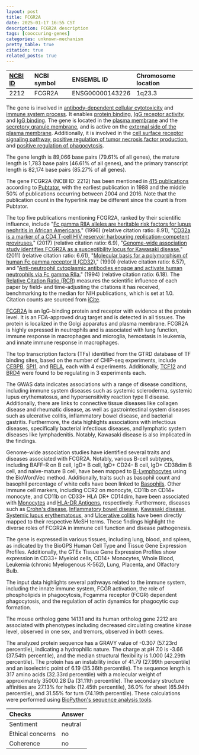 ```yaml
---
layout: post
title: FCGR2A
date: 2025-01-17 16:55 CST
description: FCGR2A description
tags: [cooccuring-genes]
categories: unknown-mechanism
pretty_table: true
citation: true
related_posts: true
---
```




| [NCBI ID](https://www.ncbi.nlm.nih.gov/gene/2212) | NCBI symbol | ENSEMBL ID | Chromosome location |
| :-------- | :------- | :-------- | :------- |
| 2212  | FCGR2A | ENSG00000143226 | 1q23.3 |



The gene is involved in [antibody-dependent cellular cytotoxicity](https://amigo.geneontology.org/amigo/term/GO:0001788) and [immune system process](https://amigo.geneontology.org/amigo/term/GO:0002376). It enables [protein binding](https://amigo.geneontology.org/amigo/term/GO:0005515), [IgG receptor activity](https://amigo.geneontology.org/amigo/term/GO:0019770), and [IgG binding](https://amigo.geneontology.org/amigo/term/GO:0019864). The gene is located in the [plasma membrane](https://amigo.geneontology.org/amigo/term/GO:0005886) and the [secretory granule membrane](https://amigo.geneontology.org/amigo/term/GO:0030667), and is active on the [external side of the plasma membrane](https://amigo.geneontology.org/amigo/term/GO:0009897). Additionally, it is involved in the [cell surface receptor signaling pathway](https://amigo.geneontology.org/amigo/term/GO:0007166), [positive regulation of tumor necrosis factor production](https://amigo.geneontology.org/amigo/term/GO:0032760), and [positive regulation of phagocytosis](https://amigo.geneontology.org/amigo/term/GO:0050766).


The gene length is 89,066 base pairs (79.61% of all genes), the mature length is 1,783 base pairs (46.61% of all genes), and the primary transcript length is 82,174 base pairs (85.27% of all genes).


The gene FCGR2A (NCBI ID: 2212) has been mentioned in [415 publications](https://pubmed.ncbi.nlm.nih.gov/?term=%22FCGR2A%22) according to [Pubtator](https://academic.oup.com/nar/article/47/W1/W587/5494727), with the earliest publication in 1988 and the middle 50% of publications occurring between 2004 and 2016. Note that the publication count in the hyperlink may be different since the count is from Pubtator.


The top five publications mentioning FCGR2A, ranked by their scientific influence, include "[Fc gamma RIIA alleles are heritable risk factors for lupus nephritis in African Americans.](https://pubmed.ncbi.nlm.nih.gov/8636449)" (1996) (relative citation ratio: 8.91), "[CD32a is a marker of a CD4 T-cell HIV reservoir harbouring replication-competent proviruses.](https://pubmed.ncbi.nlm.nih.gov/28297712)" (2017) (relative citation ratio: 6.9), "[Genome-wide association study identifies FCGR2A as a susceptibility locus for Kawasaki disease.](https://pubmed.ncbi.nlm.nih.gov/22081228)" (2011) (relative citation ratio: 6.61), "[Molecular basis for a polymorphism of human Fc gamma receptor II (CD32).](https://pubmed.ncbi.nlm.nih.gov/2141627)" (1990) (relative citation ratio: 6.57), and "[Anti-neutrophil cytoplasmic antibodies engage and activate human neutrophils via Fc gamma RIIa.](https://pubmed.ncbi.nlm.nih.gov/8027554)" (1994) (relative citation ratio: 6.18). The [Relative Citation Ratio (RCR)](https://journals.plos.org/plosbiology/article?id=10.1371/journal.pbio.1002541) measures the scientific influence of each paper by field- and time-adjusting the citations it has received, benchmarking to the median for NIH publications, which is set at 1.0. Citation counts are sourced from [iCite](https://icite.od.nih.gov).


[FCGR2A](https://www.proteinatlas.org/ENSG00000143226-FCGR2A) is an IgG-binding protein and receptor with evidence at the protein level. It is an FDA-approved drug target and is detected in all tissues. The protein is localized in the Golgi apparatus and plasma membrane. FCGR2A is highly expressed in neutrophils and is associated with lung function, immune response in macrophages and microglia, hemostasis in leukemia, and innate immune response in macrophages.


The top transcription factors (TFs) identified from the GTRD database of TF binding sites, based on the number of CHIP-seq experiments, include [CEBPB](https://www.ncbi.nlm.nih.gov/gene/1051), [SPI1](https://www.ncbi.nlm.nih.gov/gene/6688), and [RELA](https://www.ncbi.nlm.nih.gov/gene/5970), each with 4 experiments. Additionally, [TCF12](https://www.ncbi.nlm.nih.gov/gene/6938) and [BRD4](https://www.ncbi.nlm.nih.gov/gene/23476) were found to be regulating in 3 experiments each.



The GWAS data indicates associations with a range of disease conditions, including immune system diseases such as systemic scleroderma, systemic lupus erythematosus, and hypersensitivity reaction type II disease. Additionally, there are links to connective tissue diseases like collagen disease and rheumatic disease, as well as gastrointestinal system diseases such as ulcerative colitis, inflammatory bowel disease, and bacterial gastritis. Furthermore, the data highlights associations with infectious diseases, specifically bacterial infectious diseases, and lymphatic system diseases like lymphadenitis. Notably, Kawasaki disease is also implicated in the findings.


Genome-wide association studies have identified several traits and diseases associated with FCGR2A. Notably, various B-cell subtypes, including BAFF-R on B cell, IgD+ B cell, IgD+ CD24- B cell, IgD+ CD38dim B cell, and naive-mature B cell, have been mapped to [B-Lymphocytes](https://meshb.nlm.nih.gov/record/ui?ui=D001402) using the BioWordVec method. Additionally, traits such as basophil count and basophil percentage of white cells have been linked to [Basophils](https://meshb.nlm.nih.gov/record/ui?ui=D001491). Other immune cell markers, including CCR2 on monocyte, CD11b on CD14+ monocyte, and CD11b on CD33+ HLA DR+ CD14dim, have been associated with [Monocytes](https://meshb.nlm.nih.gov/record/ui?ui=D009000) and [HLA-DR Antigens](https://meshb.nlm.nih.gov/record/ui?ui=D006684), respectively. Furthermore, diseases such as [Crohn's disease](https://pubmed.ncbi.nlm.nih.gov/26192919), [Inflammatory bowel disease](https://pubmed.ncbi.nlm.nih.gov/23128233), [Kawasaki disease](https://pubmed.ncbi.nlm.nih.gov/22081228), [Systemic lupus erythematosus](https://pubmed.ncbi.nlm.nih.gov/24871463), and [Ulcerative colitis](https://pubmed.ncbi.nlm.nih.gov/19915573) have been directly mapped to their respective MeSH terms. These findings highlight the diverse roles of FCGR2A in immune cell function and disease pathogenesis.


The gene is expressed in various tissues, including lung, blood, and spleen, as indicated by the BioGPS Human Cell Type and Tissue Gene Expression Profiles. Additionally, the GTEx Tissue Gene Expression Profiles show expression in CD33+ Myeloid cells, CD14+ Monocytes, Whole Blood, Leukemia (chronic Myelogenous K-562), Lung, Placenta, and Olfactory Bulb.


The input data highlights several pathways related to the immune system, including the innate immune system, FCGR activation, the role of phospholipids in phagocytosis, Fcgamma receptor (FCGR) dependent phagocytosis, and the regulation of actin dynamics for phagocytic cup formation.


The mouse ortholog gene 14131 and its human ortholog gene 2212 are associated with phenotypes including decreased circulating creatine kinase level, observed in one sex, and tremors, observed in both sexes.


The analyzed protein sequence has a GRAVY value of -0.307 (57.23rd percentile), indicating a hydrophilic nature. The charge at pH 7.0 is -3.66 (37.54th percentile), and the median structural flexibility is 1.000 (42.29th percentile). The protein has an instability index of 41.79 (27.99th percentile) and an isoelectric point of 6.19 (35.36th percentile). The sequence length is 317 amino acids (32.33rd percentile) with a molecular weight of approximately 35000.28 Da (31.11th percentile). The secondary structure affinities are 27.13% for helix (12.45th percentile), 36.0% for sheet (65.94th percentile), and 31.55% for turn (74.19th percentile). These calculations were performed using [BioPython's sequence analysis tools](https://biopython.org/docs/1.75/api/Bio.SeqUtils.ProtParam.html).





| Checks    | Answer |
| :-------- | :------- |
| Sentiment  | neutral   |
| Ethical concerns | no     |
| Coherence    | no    |